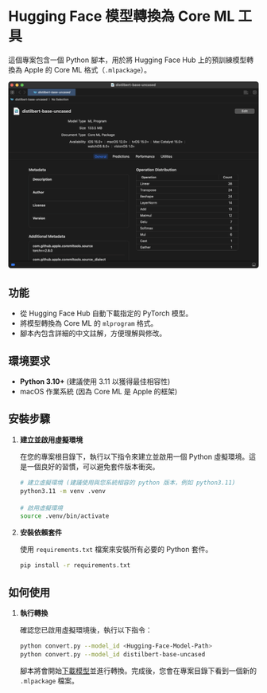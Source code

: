 # Hugging Face 模型轉換為 Core ML 工具

這個專案包含一個 Python 腳本，用於將 Hugging Face Hub 上的預訓練模型轉換為 Apple 的 Core ML 格式（`.mlpackage`）。

![](ml.png)

## 功能

- 從 Hugging Face Hub 自動下載指定的 PyTorch 模型。
- 將模型轉換為 Core ML 的 `mlprogram` 格式。
- 腳本內包含詳細的中文註解，方便理解與修改。

## 環境要求

- **Python 3.10+** (建議使用 3.11 以獲得最佳相容性)
- macOS 作業系統 (因為 Core ML 是 Apple 的框架)

## 安裝步驟

1.  **建立並啟用虛擬環境**

    在您的專案根目錄下，執行以下指令來建立並啟用一個 Python 虛擬環境。這是一個良好的習慣，可以避免套件版本衝突。

    ```bash
    # 建立虛擬環境 (建議使用與您系統相容的 python 版本，例如 python3.11)
    python3.11 -m venv .venv

    # 啟用虛擬環境
    source .venv/bin/activate
    ```

2.  **安裝依賴套件**

    使用 `requirements.txt` 檔案來安裝所有必要的 Python 套件。

    ```bash
    pip install -r requirements.txt
    ```

## 如何使用

1.  **執行轉換**

    確認您已啟用虛擬環境後，執行以下指令：

    ```bash
    python convert.py --model_id <Hugging-Face-Model-Path>
    python convert.py --model_id distilbert-base-uncased
    ```

    腳本將會開始[下載模型](https://huggingface.co/)並進行轉換。完成後，您會在專案目錄下看到一個新的 `.mlpackage` 檔案。
